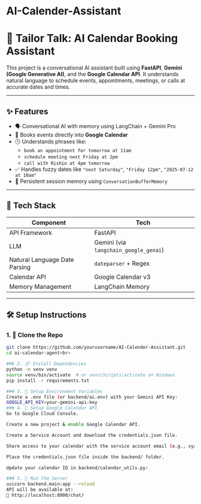 # AI-Calender-Assistant
# 🧠 Tailor Talk: AI Calendar Booking Assistant

This project is a conversational AI assistant built using **FastAPI**, **Gemini (Google Generative AI)**, and the **Google Calendar API**. It understands natural language to schedule events, appointments, meetings, or calls at accurate dates and times.

---

## ✨ Features

- 🗣️ Conversational AI with memory using LangChain + Gemini Pro
- 📅 Books events directly into **Google Calendar**
- 🕓 Understands phrases like:
  - `book an appointment for tomorrow at 11am`
  - `schedule meeting next Friday at 2pm`
  - `call with Rishin at 4pm tomorrow`
- ✅ Handles fuzzy dates like `"next Saturday"`, `"Friday 12pm"`, `"2025-07-12 at 10am"`
- 🔁 Persistent session memory using `ConversationBufferMemory`

---

## 🚀 Tech Stack

| Component            | Tech                         |
|---------------------|------------------------------|
| API Framework       | FastAPI                      |
| LLM                 | Gemini (via `langchain_google_genai`) |
| Natural Language Date Parsing | `dateparser` + Regex          |
| Calendar API        | Google Calendar v3           |
| Memory Management   | LangChain Memory             |

---

## 🛠️ Setup Instructions

### 1. 📁 Clone the Repo

```bash
git clone https://github.com/yourusername/AI-Calender-Assistant.git
cd ai-calendar-agent<br>

### 2. 📦 Install Dependencies
python -m venv venv
source venv/bin/activate  # or venv\Scripts\activate on Windows
pip install -r requirements.txt

### 3. 🔐 Setup Environment Variables
Create a .env file (or backend/ai.env) with your Gemini API Key:
GOOGLE_API_KEY=your-gemini-api-key
### 4. 🔑 Setup Google Calendar API
Go to Google Cloud Console.

Create a new project & enable Google Calendar API.

Create a Service Account and download the credentials.json file.

Share access to your calendar with the service account email (e.g., xyz@project.iam.gserviceaccount.com).

Place the credentials.json file inside the backend/ folder.

Update your calendar ID in backend/calendar_utils.py:

### 5. 🚀 Run the Server
uvicorn backend.main:app --reload
API will be available at:
📍 http://localhost:8000/chat/
